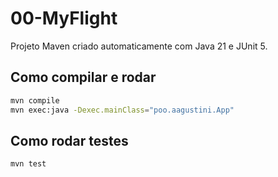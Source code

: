 # 00-MyFlight

Projeto Maven criado automaticamente com Java 21 e JUnit 5.

## Como compilar e rodar

```bash
mvn compile
mvn exec:java -Dexec.mainClass="poo.aagustini.App"
```

## Como rodar testes

```bash
mvn test
```

